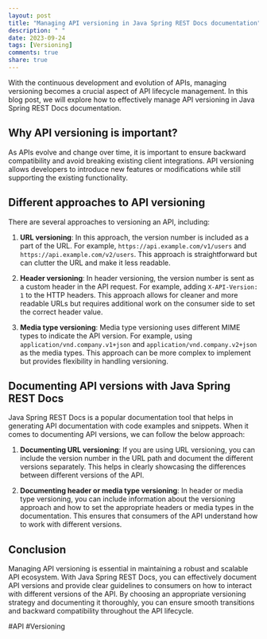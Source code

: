 ```yaml
---
layout: post
title: "Managing API versioning in Java Spring REST Docs documentation"
description: " "
date: 2023-09-24
tags: [Versioning]
comments: true
share: true
---
```


With the continuous development and evolution of APIs, managing versioning becomes a crucial aspect of API lifecycle management. In this blog post, we will explore how to effectively manage API versioning in Java Spring REST Docs documentation.

## Why API versioning is important?

As APIs evolve and change over time, it is important to ensure backward compatibility and avoid breaking existing client integrations. API versioning allows developers to introduce new features or modifications while still supporting the existing functionality.

## Different approaches to API versioning

There are several approaches to versioning an API, including:

1. **URL versioning**: In this approach, the version number is included as a part of the URL. For example, `https://api.example.com/v1/users` and `https://api.example.com/v2/users`. This approach is straightforward but can clutter the URL and make it less readable.

2. **Header versioning**: In header versioning, the version number is sent as a custom header in the API request. For example, adding `X-API-Version: 1` to the HTTP headers. This approach allows for cleaner and more readable URLs but requires additional work on the consumer side to set the correct header value.

3. **Media type versioning**: Media type versioning uses different MIME types to indicate the API version. For example, using `application/vnd.company.v1+json` and `application/vnd.company.v2+json` as the media types. This approach can be more complex to implement but provides flexibility in handling versioning.

## Documenting API versions with Java Spring REST Docs

Java Spring REST Docs is a popular documentation tool that helps in generating API documentation with code examples and snippets. When it comes to documenting API versions, we can follow the below approach:

1. **Documenting URL versioning**: If you are using URL versioning, you can include the version number in the URL path and document the different versions separately. This helps in clearly showcasing the differences between different versions of the API.

2. **Documenting header or media type versioning**: In header or media type versioning, you can include information about the versioning approach and how to set the appropriate headers or media types in the documentation. This ensures that consumers of the API understand how to work with different versions.

## Conclusion

Managing API versioning is essential in maintaining a robust and scalable API ecosystem. With Java Spring REST Docs, you can effectively document API versions and provide clear guidelines to consumers on how to interact with different versions of the API. By choosing an appropriate versioning strategy and documenting it thoroughly, you can ensure smooth transitions and backward compatibility throughout the API lifecycle.

#API #Versioning